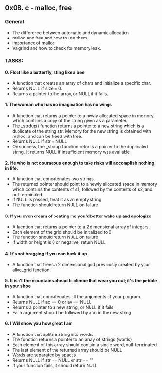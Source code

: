 ## 0x0B. c - malloc, free

### General
* The difference between automatic and dynamic allocation
* malloc and free and how to use them.
* importance of malloc
* Valgrind and how to check for memory leak.

### TASKS:

#### 0. Float like a butterfly, sting like a bee
* A function that creates an array of chars and initialize a specific char.
* Returns NULL if size = 0.
* Returns a pointer to the array, or NULL if it fails.

#### 1. The woman who has no imagination has no wings
* A function that returns a pointer to a newly allocated space in memory, which contains a copy of the string given as a parameter.
* The _strdup() function returns a pointer to a new string which is a duplicate of the string str. Memory for the new string is obtained with malloc, and can be freed with free.
* Returns NULL if str = NULL
* On success, the _strdup function returns a pointer to the duplicated string. It returns NULL if insufficient memory was available

#### 2. He who is not couraeous enough to take risks will accomplish nothing in life.
* A function that concatenates two strings.
* The returned pointer should point to a newly allocated space in memory which contains the contents of s1, followed by the contents of s2, and null terminated
* if NULL is passed, treat it as an empty string
* The function should return NULL on failure

#### 3. If you even dream of beating me you'd better wake up and apologize
* A fucntion that returns a pointer to a 2 dimensional array of integers.
* Each element of the grid should be initialized to 0
* The function should return NULL on failure
* If width or height is 0 or negative, return NULL

#### 4. It's not bragging if you can back it up
* A function that frees a 2 dimensional grid previously created by your alloc_grid function.

#### 5. It isn't the mountains ahead to climbe that wear you out; it's the pebble in your shoe
* A function that concatenates all the arguments of your program.
* Returns NULL if ac == 0 or av == NULL
* Returns a pointer to a new string, or NULL if it fails
* Each argument should be followed by a \n in the new string

#### 6. I Will show you how great I am
* A function that splits a string into words.
* The function returns a pointer to an array of strings (words)
* Each element of this array should contain a single word, null-terminated
* The last element of the returned array should be NULL
* Words are separated by spaces
* Returns NULL if str == NULL or str == ""
* If your function fails, it should return NULL

